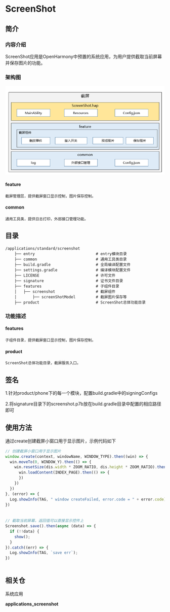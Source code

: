 # ScreenShot

## 简介

### 内容介绍
ScreenShot应用是OpenHarmony中预置的系统应用，为用户提供截取当前屏幕并保存图片的功能。

### 架构图

![](figures/cn_diagram.png)

#### feature
    截屏管理层，提供截屏窗口显示控制，图片保存控制。
#### common
    通用工具类，提供日志打印，外部接口管理功能。

## 目录

```
/applications/standard/screenshot
    ├── entry                           # entry模块目录
    ├── common                          # 通用工具类目录
    ├── build.gradle                    # 全局编译配置文件
    ├── settings.gradle                 # 编译模块配置文件
    ├── LICENSE                         # 许可文件
    ├── signature                       # 证书文件目录
    ├── features                        # 子组件目录
    │   ├── screenshot                  # 截屏组件   
    │       ├── screenShotModel         # 截屏图片保存等   
    ├── product                         # ScreenShot总体功能目录
```

### 功能描述
#### features
    子组件目录，提供截屏窗口显示控制，图片保存控制。

#### product
    ScreenShot总体功能目录，截屏服务入口。

## 签名
1.针对product/phone下的每一个模块，配置build.gradle中的signingConfigs

2.将signature目录下的screenshot.p7b放在build.gradle目录中配置的相应路径即可


## 使用方法

通过create创建截屏小窗口用于显示图片，示例代码如下

```js
// 创建截屏小窗口用于显示图片
window.create(context, windowName, WINDOW_TYPE).then((win) => {
  win.moveTo(0, WINDOW_Y).then(() => {
    win.resetSize(dis.width * ZOOM_RATIO, dis.height * ZOOM_RATIO).then(() => {
      win.loadContent(INDEX_PAGE).then(() => {
      })
    })
  })
}, (error) => {
  Log.showInfo(TAG, " window createFailed, error.code = " + error.code)
})


// 截取当前屏幕，返回值可以直接显示控件上
Screenshot.save().then(async (data) => {
  if (!!data) {
    show();
  }
}).catch((err) => {
  Log.showInfo(TAG, `save err`);
})
    
```

## 相关仓

系统应用

**applications\_screenshot**